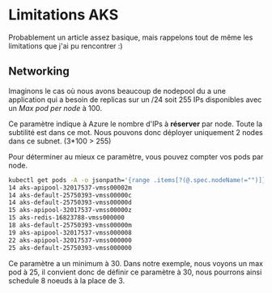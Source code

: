 # Limitations AKS

Probablement un article assez basique, mais rappelons tout de même les limitations que j'ai pu rencontrer :)

## Networking

Imaginons le cas où nous avons beaucoup de nodepool du a une application qui a besoin de replicas sur un /24 soit 255 IPs disponibles avec un _Max pod per node_ à 100.

Ce paramètre indique à Azure le nombre d'IPs à **réserver** par node. Toute la subtilité est dans ce mot. Nous pouvons donc déployer uniquement 2 nodes dans ce subnet. (3*100 > 255)

Pour déterminer au mieux ce paramètre, vous pouvez compter vos pods par node.

```bash
kubectl get pods -A -o jsonpath='{range .items[?(@.spec.nodeName!="")]}{.spec.nodeName}{"\n"}{end}' | sort | uniq -c | sort -n
14 aks-apipool-32017537-vmss00002m
14 aks-default-25750393-vmss00000c
14 aks-default-25750393-vmss00000d
15 aks-apipool-32017537-vmss00000z
15 aks-redis-16823788-vmss000000
18 aks-default-25750393-vmss00000m
19 aks-apipool-32017537-vmss000008
22 aks-apipool-32017537-vmss000000
25 aks-default-25750393-vmss000000
```

Ce paramètre a un minimum à 30. Dans notre exemple, nous voyons un max pod à 25, il convient donc de définir ce paramètre à 30, nous pourrons ainsi schedule 8 noeuds à la place de 3.
